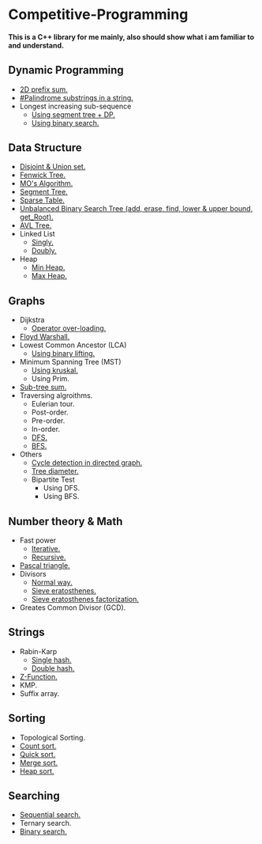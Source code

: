 # Competitive-Programming ##
#### This is a C++ library for me mainly, also should show what i am familiar to and understand. ####

## Dynamic Programming ##
+ [2D prefix sum.](https://github.com/SmallCat3699/Competitive-Programming/blob/main/DP/2D%20Prefix-Sum/2D%20Prefix-Sum.cpp)
+ [#Palindrome substrings in a string.](https://github.com/SmallCat3699/Competitive-Programming/blob/main/DP/Palindrome%20Substrings/Palindrome%20Substring.cpp) 
+ Longest increasing sub-sequence
    + [Using segment tree + DP.](https://github.com/SmallCat3699/Competitive-Programming/blob/main/DP/LIS/LIS%20with%20segment%20tree.cpp)
    + [Using binary search.](https://github.com/SmallCat3699/Competitive-Programming/blob/main/DP/LIS/LIS2.cpp)

## Data Structure
+ [Disjoint & Union set.](https://github.com/SmallCat3699/Competitive-Programming/blob/main/Data%20Structure/Disjoint%20%26%20Union%20set/Disjoint%20%26%20Union%20set.cpp)
+ [Fenwick Tree.](https://github.com/SmallCat3699/Competitive-Programming/blob/main/Data%20Structure/Fenwick%20Tree/Fenwick%20Tree.cpp)
+ [MO's Algorithm.](https://github.com/SmallCat3699/Competitive-Programming/blob/main/Data%20Structure/MO's%20Algorithm/MO's%20Algorithm.cpp)
+ [Segment Tree.](https://github.com/SmallCat3699/Competitive-Programming/blob/main/Data%20Structure/Segment%20Tree/Segment%20Tree.cpp)
+ [Sparse Table.](https://github.com/SmallCat3699/Competitive-Programming/blob/main/Data%20Structure/Sparse%20Table/Sparse%20Table.cpp)
+ [Unbalanced Binary Search Tree (add, erase, find, lower & upper bound, get_Root).](https://github.com/SmallCat3699/Competitive-Programming/blob/main/Data%20Structure/Binary%20Search%20Tree/Binary%20Search%20Tree.cpp)
+ [AVL Tree.](https://github.com/SmallCat3699/Competitive-Programming/blob/main/Data%20Structure/AVL%20Tree/AVL%20tree.cpp)
+ Linked List
    + [Singly.](https://github.com/SmallCat3699/Competitive-Programming/blob/main/Data%20Structure/Linked%20List/Singly%20linked%20list.cpp)
    + [Doubly.](https://github.com/SmallCat3699/Competitive-Programming/blob/main/Data%20Structure/Linked%20List/Doubly%20linked%20list.cpp)
+ Heap
    + [Min Heap.](https://github.com/SmallCat3699/Competitive-Programming/blob/main/Data%20Structure/Heap/Min%20heap.cpp)
    + [Max Heap.](https://github.com/SmallCat3699/Competitive-Programming/blob/main/Data%20Structure/Heap/Max%20heap.cpp)

## Graphs
+ Dijkstra
    + [Operator over-loading.](https://github.com/SmallCat3699/Competitive-Programming/blob/main/Graphs/Dijkstra/Dijkstra.cpp)
+ [Floyd Warshall.](https://github.com/SmallCat3699/Competitive-Programming/blob/main/Graphs/Floyd%20Warshall/Floyd%20Warshall.cpp)
+ Lowest Common Ancestor (LCA)
    + [Using binary lifting.](https://github.com/SmallCat3699/Competitive-Programming/blob/main/Graphs/LCA/Binary%20Lifting.cpp)
+ Minimum Spanning Tree (MST)
    + [Using kruskal.](https://github.com/SmallCat3699/Competitive-Programming/blob/main/Graphs/Minimum%20Spanning%20Tree/Minimum%20Spanning%20Tree.cpp)
    + Using Prim.
+ [Sub-tree sum.](https://github.com/SmallCat3699/Competitive-Programming/blob/main/Graphs/Sub-Tree%20Sum/Sub-Tree%20Sum.cpp)
+ Traversing algroithms.
    + Eulerian tour.
    + Post-order.
    + Pre-order.
    + In-order. 
    + [DFS.](https://github.com/SmallCat3699/Competitive-Programming/blob/main/Graphs/Traversing/dfs.cpp)
    + [BFS.](https://github.com/SmallCat3699/Competitive-Programming/blob/main/Graphs/Traversing/bfs.cpp) 
+ Others
    + [Cycle detection in directed graph.](https://github.com/SmallCat3699/Competitive-Programming/blob/main/Graphs/Others/Cycle%20Detection%20-%20Directed%20Graphs.cpp)
    + [Tree diameter.](https://github.com/SmallCat3699/Competitive-Programming/blob/main/Graphs/Others/Tree%20Diameter.cpp)
    + Bipartite Test
        + Using DFS.
        + Using BFS.

## Number theory & Math
+ Fast power
    + [Iterative.](https://github.com/SmallCat3699/Competitive-Programming/blob/main/Number%20Theory%20%26%20Math/fast_Power/fast_power_iterative.cpp)
    + [Recursive.](https://github.com/SmallCat3699/Competitive-Programming/blob/main/Number%20Theory%20%26%20Math/fast_Power/fast_power_Rrecursive.cpp)
+ [Pascal triangle.](https://github.com/SmallCat3699/Competitive-Programming/tree/main/Number%20Theory%20%26%20Math/Pascal%20Triangle)
+ Divisors
    + [Normal way.](https://github.com/SmallCat3699/Competitive-Programming/blob/main/Number%20Theory%20%26%20Math/Divisors/Normal%20Way.cpp)
    + [Sieve eratosthenes.](https://github.com/SmallCat3699/Competitive-Programming/blob/main/Number%20Theory%20%26%20Math/Divisors/Sieve%20Divisors.cpp)
    + [Sieve eratosthenes factorization.](https://github.com/SmallCat3699/Competitive-Programming/blob/main/Number%20Theory%20%26%20Math/Divisors/Sieve%20Factorization.cpp)
+ Greates Common Divisor (GCD).

## Strings
+ Rabin-Karp
    + [Single hash.](https://github.com/SmallCat3699/Competitive-Programming/blob/main/Strings/Rabin-Karp/Rabin-Karp_Single-Hash.cpp)
    + [Double hash.](https://github.com/SmallCat3699/Competitive-Programming/blob/main/Strings/Rabin-Karp/Rabin-Karp_Double-Hash.cpp)
+ [Z-Function.](https://github.com/SmallCat3699/Competitive-Programming/blob/main/Strings/Z-Function/Z-Funciton.cpp)
+ KMP.
+ Suffix array.

## Sorting
+ Topological Sorting.
+ [Count sort.](https://github.com/SmallCat3699/Competitive-Programming/blob/main/Sorting/Count%20Sort/Count%20Sort.cpp)
+ [Quick sort.](https://github.com/SmallCat3699/Competitive-Programming/tree/main/Sorting/Quick%20Sort)
+ [Merge sort.](https://github.com/SmallCat3699/Competitive-Programming/tree/main/Sorting/Merge%20Sort)
+ [Heap sort.](https://github.com/SmallCat3699/Competitive-Programming/tree/main/Sorting/Heap%20Sort)

## Searching
+ [Sequential search.](https://github.com/SmallCat3699/Competitive-Programming/tree/main/Searching/Sequential%20Search)
+ Ternary search.
+ [Binary search.](https://github.com/SmallCat3699/Competitive-Programming/tree/main/Searching/Binary%20Search)

